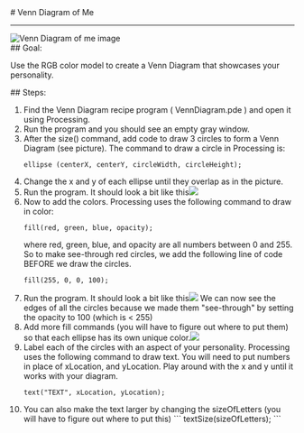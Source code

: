 <body>
<div id="wrap">
<div id="main">
<div id="recipeLeftColumn">
# Venn Diagram of Me

<hr/>
<img alt="Venn Diagram of me image" src="images/vennDiagram.png"/>
<div id="recipeGoal">
## Goal:


Use the RGB color model to create a Venn Diagram that showcases your personality.

</div>
</div>
<div id="recipeRightColumn">
<div id="recipeSteps">
## Steps:

<ol id="stepList">
<li>Find the Venn Diagram recipe program ( VennDiagram.pde ) and open it using Processing.</li>
<li>Run the program and you should see an empty gray window.</li>
<li>After the size() command, add code to draw 3 circles to form a Venn Diagram (see picture).
                            The command to draw a circle in Processing is:

```
ellipse (centerX, centerY, circleWidth, circleHeight);
```
<li>Change the x and y of each ellipse until they overlap as in the picture. 
                        </li>
<li>Run the program. It should look a bit like this<img src="images/whiteCircles.png"/></li>
<li>Now to add the colors. Processing uses the following command to draw in color:

```
fill(red, green, blue, opacity);
```

where red, green, blue, and opacity are all numbers between 0 and 255. So to make see-through red circles, we add the following line of code BEFORE we draw the circles.

```
fill(255, 0, 0, 100);
```

<li>Run the program. It should look a bit like this<img src="images/redCircles.png"/> We can now see the edges of all the circles because we made them "see-through" by setting the opacity to 100 (which is &lt; 255)</li>
<li>Add more fill commands (you will have to figure out where to put them) so that each ellipse has its own unique color.<img src="images/colorfulCircles.png"/></li>
<li>Label each of the circles with an aspect of your personality. Processing uses the following command to draw text. You will need to put numbers in place of xLocation, and yLocation. Play around with the x and y until it works with your diagram.

```
text("TEXT", xLocation, yLocation);
```
</li>
<li>You can also make the text larger by changing the sizeOfLetters (you will have to figure out where to put this)
```
textSize(sizeOfLetters);
```
</li>
</li></li></ol>
<div id="p3link"></div>
<div style="clear:both;"></div>
</div>
</div>
</div>
</div>
<div id="footer">

</div>
</body>